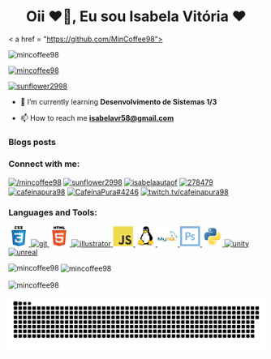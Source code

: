 <h1 align="center"> Oii ♥👋, Eu sou Isabela Vitória ♥</h1>

  < a href = "https://github.com/MinCoffee98">
  <p align="left"> <img src="https://komarev.com/ghpvc/?username=mincoffee98&label=Profile%20views&color=0e75b6&style=flat" alt="mincoffee98" /> </p>



<p align="left"> <a href="https://github.com/ryo-ma/github-profile-trophy"><img src="https://github-profile-trophy.vercel.app/?username=mincoffee98" alt="mincoffee98" /></a> </p>

<p align="left"> <a href="https://twitter.com/sunflower2998" target="blank"><img src="https://img.shields.io/twitter/follow/sunflower2998?logo=twitter&style=for-the-badge" alt="sunflower2998" /></a> </p>



- 🌱 I’m currently learning **Desenvolvimento de Sistemas 1/3**

- 📫 How to reach me **isabelavr58@gmail.com**

### Blogs posts
<!-- BLOG-POST-LIST:START -->
<!-- BLOG-POST-LIST:END -->

<h3 align="left">Connect with me:</h3>
<p align="left">
<a href="https://dev.to//mincoffee98" target="blank"><img align="center" src="https://raw.githubusercontent.com/rahuldkjain/github-profile-readme-generator/master/src/images/icons/Social/devto.svg" alt="/mincoffee98" height="30" width="40" /></a>
<a href="https://twitter.com/sunflower2998" target="blank"><img align="center" src="https://raw.githubusercontent.com/rahuldkjain/github-profile-readme-generator/master/src/images/icons/Social/twitter.svg" alt="sunflower2998" height="30" width="40" /></a>
<a href="https://linkedin.com/in/isabelaautaof" target="blank"><img align="center" src="https://raw.githubusercontent.com/rahuldkjain/github-profile-readme-generator/master/src/images/icons/Social/linked-in-alt.svg" alt="isabelaautaof" height="30" width="40" /></a>
<a href="https://stackoverflow.com/users/278479" target="blank"><img align="center" src="https://raw.githubusercontent.com/rahuldkjain/github-profile-readme-generator/master/src/images/icons/Social/stack-overflow.svg" alt="278479" height="30" width="40" /></a>
<a href="https://instagram.com/cafeinapura98" target="blank"><img align="center" src="https://raw.githubusercontent.com/rahuldkjain/github-profile-readme-generator/master/src/images/icons/Social/instagram.svg" alt="cafeinapura98" height="30" width="40" /></a>
<a href="https://discord.gg/CafeínaPura#4246" target="blank"><img align="center" src="https://raw.githubusercontent.com/rahuldkjain/github-profile-readme-generator/master/src/images/icons/Social/discord.svg" alt="CafeínaPura#4246" height="30" width="40" /></a>
<a href="/twitch.tv/cafeinapura98" target="blank"><img align="center" src="https://raw.githubusercontent.com/rahuldkjain/github-profile-readme-generator/master/src/images/icons/Social/rss.svg" alt="twitch.tv/cafeinapura98" height="30" width="40" /></a>
</p>


<h3 align="left">Languages and Tools:</h3>
<p align="left"> <a href="https://www.w3schools.com/css/" target="_blank" rel="noreferrer"> <img src="https://raw.githubusercontent.com/devicons/devicon/master/icons/css3/css3-original-wordmark.svg" alt="css3" width="40" height="40"/> </a> <a href="https://git-scm.com/" target="_blank" rel="noreferrer"> <img src="https://www.vectorlogo.zone/logos/git-scm/git-scm-icon.svg" alt="git" width="40" height="40"/> </a> <a href="https://www.w3.org/html/" target="_blank" rel="noreferrer"> <img src="https://raw.githubusercontent.com/devicons/devicon/master/icons/html5/html5-original-wordmark.svg" alt="html5" width="40" height="40"/> </a> <a href="https://www.adobe.com/in/products/illustrator.html" target="_blank" rel="noreferrer"> <img src="https://www.vectorlogo.zone/logos/adobe_illustrator/adobe_illustrator-icon.svg" alt="illustrator" width="40" height="40"/> </a> <a href="https://developer.mozilla.org/en-US/docs/Web/JavaScript" target="_blank" rel="noreferrer"> <img src="https://raw.githubusercontent.com/devicons/devicon/master/icons/javascript/javascript-original.svg" alt="javascript" width="40" height="40"/> </a> <a href="https://www.linux.org/" target="_blank" rel="noreferrer"> <img src="https://raw.githubusercontent.com/devicons/devicon/master/icons/linux/linux-original.svg" alt="linux" width="40" height="40"/> </a> <a href="https://www.mysql.com/" target="_blank" rel="noreferrer"> <img src="https://raw.githubusercontent.com/devicons/devicon/master/icons/mysql/mysql-original-wordmark.svg" alt="mysql" width="40" height="40"/> </a> <a href="https://www.photoshop.com/en" target="_blank" rel="noreferrer"> <img src="https://raw.githubusercontent.com/devicons/devicon/master/icons/photoshop/photoshop-line.svg" alt="photoshop" width="40" height="40"/> </a> <a href="https://www.python.org" target="_blank" rel="noreferrer"> <img src="https://raw.githubusercontent.com/devicons/devicon/master/icons/python/python-original.svg" alt="python" width="40" height="40"/> </a> <a href="https://unity.com/" target="_blank" rel="noreferrer"> <img src="https://www.vectorlogo.zone/logos/unity3d/unity3d-icon.svg" alt="unity" width="40" height="40"/> </a> <a href="https://unrealengine.com/" target="_blank" rel="noreferrer"> <img src="https://raw.githubusercontent.com/kenangundogan/fontisto/036b7eca71aab1bef8e6a0518f7329f13ed62f6b/icons/svg/brand/unreal-engine.svg" alt="unreal" width="40" height="40"/> </a> </p>

<p><img align="left" src="https://github-readme-stats.vercel.app/api/top-langs?username=mincoffee98&show_icons=true&locale=en&layout=compact" alt="mincoffee98" /></p>

<p>&nbsp;<img align="center" src="https://github-readme-stats.vercel.app/api?username=mincoffee98&show_icons=true&locale=en" alt="mincoffee98" /></p>

<p><img align="center" src="https://github-readme-streak-stats.herokuapp.com/?user=mincoffee98&" alt="mincoffee98" /></p>
 
 ![snake.gif](https://github.com/MinCoffee98/MinCoffee98-/blob/output/github-contribution-grid-snake.svg)
 
 


